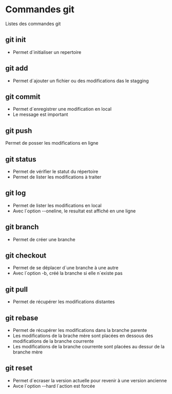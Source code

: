 # Commandes git

Listes des commandes git

## git init
- Permet d´initialiser un repertoire

## git add
- Permet d´ajouter un fichier ou des modifications das le stagging

## git commit
- Permet d´enregistrer une modification en local
- Le message est important

## git push
Permet de posser les modifications en  ligne

## git status
- Permet de vérifier le statut du répertoire
- Permet de lister les modifications à traiter

## git log 
- Permet de lister les modifications en local
- Avec l´option --oneline, le resultat est affiché en une ligne

## git branch 
- Permet de créer une branche

## git checkout
- Permet de se déplacer d´une branche à une autre
- Avec l´option -b, créé la branche si elle n´existe pas 

## git pull
- Permet de récupérer les modifications distantes

## git rebase
- Permet de récupérer les modifications dans la branche parente
- Les modifications de la brache mère sont placées en dessous des modifications de la branche courrente
- Les modifications de la branche courrente sont placées au dessur de la branche mère

## git reset
- Permet d´ecraser la version actuelle pour revenir à une version ancienne
- Avce l´option --hard l´action est forcée


